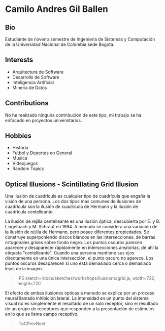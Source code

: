 # Camilo Andres Gil Ballen

## Bio
Estudiante de noveno semestre de Ingenieria de Sistemas y Computación de la Universidad Nacional de Colombia sede Bogota.

## Interests
* Arquitectura de Software
* Desarrollo de Software
* Inteligencia Artificial 
* Mineria de Datos


## Contributions
No he realizado ninguna contribución de este tipo, mi trabajo se ha enfocado en proyectos universitarios.


## Hobbies
* Historia
* Futbol y Deportes en General
* Musica
* Videojuegos
* Random Topics

## Optical Illusions - Scintillating Grid Illusion
Una ilusión de cuadrícula es cualquier tipo de cuadrícula que engaña la 
visión de una persona. Los dos tipos más comunes de ilusiones de cuadrícula son 
la ilusión de cuadrícula de Hermann y la ilusión de cuadrícula centelleante.

La ilusión de rejilla centelleante es una ilusión óptica, descubierta 
por E. y B. Lingelbach y M. Schrauf en 1994. A menudo se considera una variación de 
la ilusión de rejilla de Hermann, pero posee diferentes propiedades. Se construye superponiendo 
discos blancos en las intersecciones. de barras ortogonales grises sobre fondo negro. Los puntos 
oscuros parecen aparecer y desaparecer rápidamente en intersecciones aleatorias, de ahí la etiqueta 
"centelleante". Cuando una persona mantiene sus ojos directamente en una única intersección, 
el punto oscuro no aparece. Los puntos oscuros desaparecen si uno está demasiado 
cerca o demasiado lejos de la imagen.

> :P5 sketch=/docs/sketches/workshops/ilussions/grid.js, width=720, height=720

El efecto de ambas ilusiones ópticas a menudo se explica por un proceso
neural llamado inhibición lateral. La intensidad en un punto del sistema 
visual no es simplemente el resultado de un solo receptor, sino el resultado 
de un grupo de receptores que responden a la presentación de estímulos en 
lo que se llama campo receptivo.
> :ToCPrevNext
